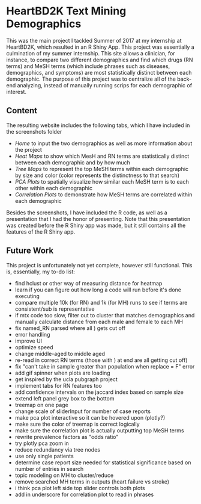 # HeartBD2K Text Mining Demographics
This was the main project I tackled Summer of 2017 at my internship at HeartBD2K, which resulted in an R Shiny App. This project was essentially a culmination of my summer internship. This site allows a clinician, for instance, to compare two different demographics and find which drugs (RN terms) and MeSH terms (which include phrases such as diseases, demographics, and symptoms) are most statistically distinct between each demographic. The purpose of this project was to centralize all of the back-end analyzing, instead of manually running scrips for each demographic of interest.

## Content
The resulting website includes the following tabs, which I have included in the screenshots folder
- *Home* to input the two demographics as well as more information about the project
- *Heat Maps* to show which MesH and RN terms are statistically distinct between each demographic and by how much
- *Tree Maps* to represent the top MeSH terms within each demographic by size and color (color represents the distinctness to that search)
- *PCA Plots* to spatially visualize how similar each MeSH term is to each other within each demographic
- *Correlation Plots* to demonstrate how MeSH terms are correlated within each demographic

Besides the screenshots, I have included the R code, as well as a presentation that I had the honor of presenting. Note that this presentation was created before the R Shiny app was made, but it still contains all the features of the R Shiny app.

## Future Work
This project is unfortunately not yet complete, however still functional. This is, essentially, my to-do list:
- find hclust or other way of measuring distance for heatmap
- learn if you can figure out how long a code will run before it's done executing
- compare multiple 10k (for RN) and 1k (for MH) runs to see if terms are consistent/sub is representative
- if mtx code too slow, filter out to cluster that matches demographics and manually calculate distance from each male and female 
to each MH
- fix named_RN parsed where all ) gets cut off
- error handling
- improve UI
- optimize speed
- change middle-aged to middle aged
- re-read in correct RN terms (those with ) at end are all getting cut off)
- fix "can't take in sample greater than population when replace = F" error
- add gif spinner when plots are loading
- get inspired by the ucla pubgraph project
- implement tabs for RN features too
- add confidence intervals on the jaccard index based on sample size
- extend left panel grey box to the bottom
- treemap on one page
- change scale of sliderInput for number of case reports
- make pca plot interactive so it can be hovered upon (plotly?)
- make sure the color of treemap is correct logically
- make sure the correlation plot is actually outputting top MeSH terms
- rewrite prevalence factors as "odds ratio"
- try plotly pca zoom in
- reduce redundancy via tree nodes
- use only single patients
- determine case report size needed for statistical significance based on number of entries in search
- topic modeling on MH to cluster/reduce
- remove searched MH terms in outputs (heart failure vs stroke)
- i think pca plot left side top slider controls both plots
- add in underscore for correlation plot to read in phrases
